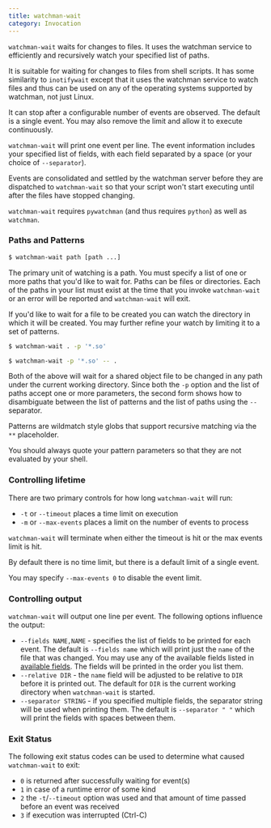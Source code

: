 ```yaml
---
title: watchman-wait
category: Invocation
---
```


`watchman-wait` waits for changes to files.  It uses the watchman service to
efficiently and recursively watch your specified list of paths.

It is suitable for waiting for changes to files from shell scripts.  It has
some similarity to `inotifywait` except that it uses the watchman service to
watch files and thus can be used on any of the operating systems supported by
watchman, not just Linux.

It can stop after a configurable number of events are observed.  The default
is a single event.  You may also remove the limit and allow it to execute
continuously.

`watchman-wait` will print one event per line.  The event information includes
your specified list of fields, with each field separated by a space (or your
choice of `--separator`).

Events are consolidated and settled by the watchman server before they are
dispatched to `watchman-wait` so that your script won't start executing
until after the files have stopped changing.

`watchman-wait` requires `pywatchman` (and thus requires `python`) as well as
`watchman`.

### Paths and Patterns

~~~bash
$ watchman-wait path [path ...]
~~~

The primary unit of watching is a path.  You must specify a list of one or more
paths that you'd like to wait for.  Paths can be files or directories.  Each of
the paths in your list must exist at the time that you invoke `watchman-wait`
or an error will be reported and `watchman-wait` will exit.

If you'd like to wait for a file to be created you can watch the directory in
which it will be created.  You may further refine your watch by limiting it to
a set of patterns.

~~~bash
$ watchman-wait . -p '*.so'
~~~

~~~bash
$ watchman-wait -p '*.so' -- .
~~~

Both of the above will wait for a shared object file to be changed in any path
under the current working directory.  Since both the `-p` option and the list
of paths accept one or more parameters, the second form shows how to
disambiguate between the list of patterns and the list of paths using the `--`
separator.

Patterns are wildmatch style globs that support recursive matching via the `**`
placeholder.

You should always quote your pattern parameters so that they are not evaluated
by your shell.

### Controlling lifetime

There are two primary controls for how long `watchman-wait` will run:

* `-t` or `--timeout` places a time limit on execution
* `-m` or `--max-events` places a limit on the number of events to process

`watchman-wait` will terminate when either the timeout is hit or the max events
limit is hit.

By default there is no time limit, but there is a default limit of a single event.

You may specify `--max-events 0` to disable the event limit.

### Controlling output

`watchman-wait` will output one line per event.  The following options influence
the output:

* `--fields NAME,NAME` - specifies the list of fields to be printed for each
  event.  The default is `--fields name` which will print just the `name` of the
  file that was changed.  You may use any of the available fields listed in
  [available fields](/watchman/docs/cmd/query.html#available-fields).
  The fields will be printed in the order you list them.
* `--relative DIR` - the `name` field will be adjusted to be relative to `DIR`
  before it is printed out.  The default for `DIR` is the current working directory
  when `watchman-wait` is started.
* `--separator STRING` - if you specified multiple fields, the separator string
  will be used when printing them.  The default is `--separator " "` which will
  print the fields with spaces between them.

### Exit Status

The following exit status codes can be used to determine what caused
`watchman-wait` to exit:

* `0` is returned after successfully waiting for event(s)
* `1` in case of a runtime error of some kind
* `2` the `-t`/`--timeout` option was used and that amount of time passed
   before an event was received
* `3` if execution was interrupted (Ctrl-C)
